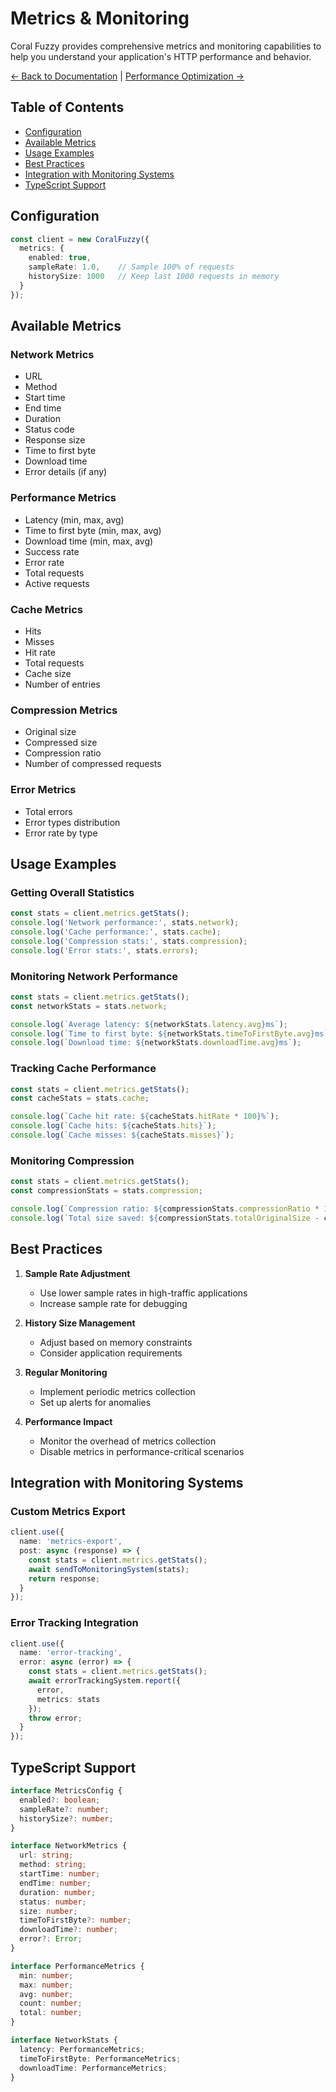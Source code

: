 # Metrics & Monitoring

Coral Fuzzy provides comprehensive metrics and monitoring capabilities to help you understand your application's HTTP performance and behavior.

[← Back to Documentation](README.md) | [Performance Optimization →](performance.md)

## Table of Contents
- [Configuration](#configuration)
- [Available Metrics](#available-metrics)
- [Usage Examples](#usage-examples)
- [Best Practices](#best-practices)
- [Integration with Monitoring Systems](#integration-with-monitoring-systems)
- [TypeScript Support](#typescript-support)

## Configuration

```typescript
const client = new CoralFuzzy({
  metrics: {
    enabled: true,
    sampleRate: 1.0,    // Sample 100% of requests
    historySize: 1000   // Keep last 1000 requests in memory
  }
});
```

## Available Metrics

### Network Metrics
- URL
- Method
- Start time
- End time
- Duration
- Status code
- Response size
- Time to first byte
- Download time
- Error details (if any)

### Performance Metrics
- Latency (min, max, avg)
- Time to first byte (min, max, avg)
- Download time (min, max, avg)
- Success rate
- Error rate
- Total requests
- Active requests

### Cache Metrics
- Hits
- Misses
- Hit rate
- Total requests
- Cache size
- Number of entries

### Compression Metrics
- Original size
- Compressed size
- Compression ratio
- Number of compressed requests

### Error Metrics
- Total errors
- Error types distribution
- Error rate by type

## Usage Examples

### Getting Overall Statistics
```typescript
const stats = client.metrics.getStats();
console.log('Network performance:', stats.network);
console.log('Cache performance:', stats.cache);
console.log('Compression stats:', stats.compression);
console.log('Error stats:', stats.errors);
```

### Monitoring Network Performance
```typescript
const stats = client.metrics.getStats();
const networkStats = stats.network;

console.log(`Average latency: ${networkStats.latency.avg}ms`);
console.log(`Time to first byte: ${networkStats.timeToFirstByte.avg}ms`);
console.log(`Download time: ${networkStats.downloadTime.avg}ms`);
```

### Tracking Cache Performance
```typescript
const stats = client.metrics.getStats();
const cacheStats = stats.cache;

console.log(`Cache hit rate: ${cacheStats.hitRate * 100}%`);
console.log(`Cache hits: ${cacheStats.hits}`);
console.log(`Cache misses: ${cacheStats.misses}`);
```

### Monitoring Compression
```typescript
const stats = client.metrics.getStats();
const compressionStats = stats.compression;

console.log(`Compression ratio: ${compressionStats.compressionRatio * 100}%`);
console.log(`Total size saved: ${compressionStats.totalOriginalSize - compressionStats.totalCompressedSize} bytes`);
```

## Best Practices

1. **Sample Rate Adjustment**
   - Use lower sample rates in high-traffic applications
   - Increase sample rate for debugging

2. **History Size Management**
   - Adjust based on memory constraints
   - Consider application requirements

3. **Regular Monitoring**
   - Implement periodic metrics collection
   - Set up alerts for anomalies

4. **Performance Impact**
   - Monitor the overhead of metrics collection
   - Disable metrics in performance-critical scenarios

## Integration with Monitoring Systems

### Custom Metrics Export
```typescript
client.use({
  name: 'metrics-export',
  post: async (response) => {
    const stats = client.metrics.getStats();
    await sendToMonitoringSystem(stats);
    return response;
  }
});
```

### Error Tracking Integration
```typescript
client.use({
  name: 'error-tracking',
  error: async (error) => {
    const stats = client.metrics.getStats();
    await errorTrackingSystem.report({
      error,
      metrics: stats
    });
    throw error;
  }
});
```

## TypeScript Support

```typescript
interface MetricsConfig {
  enabled?: boolean;
  sampleRate?: number;
  historySize?: number;
}

interface NetworkMetrics {
  url: string;
  method: string;
  startTime: number;
  endTime: number;
  duration: number;
  status: number;
  size: number;
  timeToFirstByte?: number;
  downloadTime?: number;
  error?: Error;
}

interface PerformanceMetrics {
  min: number;
  max: number;
  avg: number;
  count: number;
  total: number;
}

interface NetworkStats {
  latency: PerformanceMetrics;
  timeToFirstByte: PerformanceMetrics;
  downloadTime: PerformanceMetrics;
}
``` 